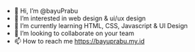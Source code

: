 - 👋 Hi, I’m @bayuPrabu
- 👀 I’m interested in web design & ui/ux design
- 🌱 I’m currently learning HTML, CSS, Javascript & UI Design
- 💞️ I’m looking to collaborate on your team
- 📫 How to reach me https://bayuprabu.my.id

<!---
bayuPrabu/bayuPrabu is a ✨ special ✨ repository because its `README.md` (this file) appears on your GitHub profile.
You can click the Preview link to take a look at your changes.
--->
